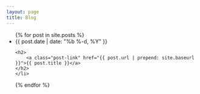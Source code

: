 ```yaml
---
layout: page
title: Blog
---
```


<ul class="post-list">
{% for post in site.posts %}
    <li>
    <span class="post-meta">{{ post.date | date: "%b %-d, %Y" }}</span>

    <h2>
        <a class="post-link" href="{{ post.url | prepend: site.baseurl }}">{{ post.title }}</a>
    </h2>
    </li>
{% endfor %}
</ul>
